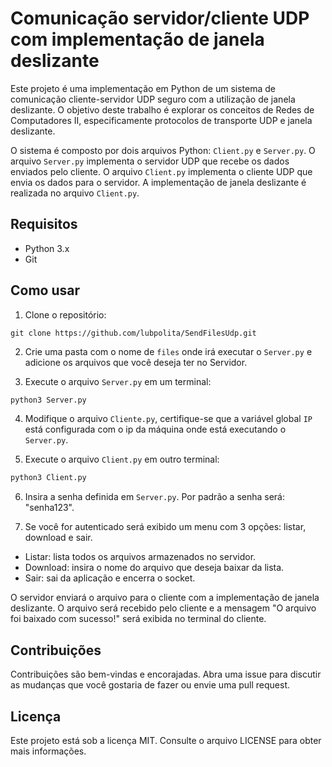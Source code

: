 # Comunicação servidor/cliente UDP com implementação de janela deslizante

Este projeto é uma implementação em Python de um sistema de comunicação cliente-servidor UDP seguro com a utilização de janela deslizante. O objetivo deste trabalho é explorar os conceitos de Redes de Computadores II, especificamente protocolos de transporte UDP e janela deslizante.

O sistema é composto por dois arquivos Python: `Client.py` e `Server.py`. O arquivo `Server.py` implementa o servidor UDP que recebe os dados enviados pelo cliente. O arquivo `Client.py` implementa o cliente UDP que envia os dados para o servidor. A implementação de janela deslizante é realizada no arquivo `Client.py`.

## Requisitos

- Python 3.x
- Git

## Como usar

1. Clone o repositório:

```
git clone https://github.com/lubpolita/SendFilesUdp.git
```

2. Crie uma pasta com o nome de `files` onde irá executar o `Server.py` e adicione os arquivos que você deseja ter no Servidor.

3. Execute o arquivo `Server.py` em um terminal:

```python
python3 Server.py
```

4. Modifique o arquivo `Cliente.py`, certifique-se que a variável global `IP` está configurada com o ip da máquina onde está executando o `Server.py`.

5. Execute o arquivo `Client.py` em outro terminal:

```python
python3 Client.py
```

6. Insira a senha definida em `Server.py`. Por padrão a senha será: "senha123".

7. Se você for autenticado será exibido um menu com 3 opções: listar, download e sair.
- Listar: lista todos os arquivos armazenados no servidor.
- Download: insira o nome do arquivo que deseja baixar da lista.
- Sair: sai da aplicação e encerra o socket.

O servidor enviará o arquivo para o cliente com a implementação de janela deslizante. O arquivo será recebido pelo cliente e a mensagem "O arquivo foi baixado com sucesso!" será exibida no terminal do cliente.

## Contribuições

Contribuições são bem-vindas e encorajadas. Abra uma issue para discutir as mudanças que você gostaria de fazer ou envie uma pull request.

## Licença

Este projeto está sob a licença MIT. Consulte o arquivo LICENSE para obter mais informações.
